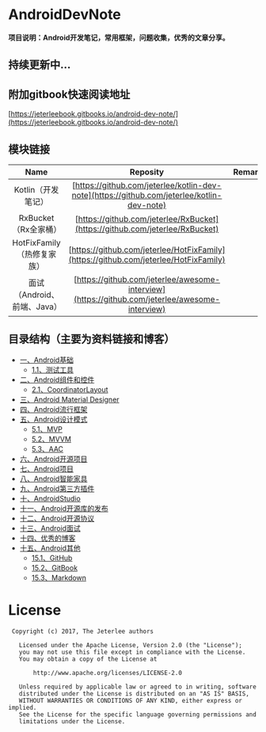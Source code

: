 # AndroidDevNote
**项目说明：Android开发笔记，常用框架，问题收集，优秀的文章分享。**

## 持续更新中...

## 附加gitbook快速阅读地址
[https://jeterleebook.gitbooks.io/android-dev-note/](https://jeterleebook.gitbooks.io/android-dev-note/)


## 模块链接
Name|Reposity|Remark
|:-:|:--:|:-:|
|Kotlin（开发笔记）|[https://github.com/jeterlee/kotlin-dev-note](https://github.com/jeterlee/kotlin-dev-note)||
|RxBucket（Rx全家桶）|[https://github.com/jeterlee/RxBucket](https://github.com/jeterlee/RxBucket)||
|HotFixFamily（热修复家族）|[https://github.com/jeterlee/HotFixFamily](https://github.com/jeterlee/HotFixFamily)||
|面试（Android、前端、Java）|[https://github.com/jeterlee/awesome-interview](https://github.com/jeterlee/awesome-interview)||


## 目录结构（主要为资料链接和博客）
- [一、Android基础](https://github.com/jeterlee/android-dev-note/blob/master/document/chapter1.md)
  - [1.1、测试工具](https://github.com/jeterlee/android-dev-note/blob/master/document/chapter1/testtool.md)
- [二、Android组件和控件](https://github.com/jeterlee/android-dev-note/blob/master/document/chapter2.md)
  - [2.1、CoordinatorLayout](https://github.com/jeterlee/android-dev-note/blob/master/document/chapter2/coordinatorlayout.md)
- [三、Android Material Designer](https://github.com/jeterlee/android-dev-note/blob/master/document/chapter3.md)
- [四、Android流行框架](https://github.com/jeterlee/android-dev-note/blob/master/document/chapter4.md)
- [五、Android设计模式](https://github.com/jeterlee/android-dev-note/blob/master/document/chapter5.md)
  - [5.1、MVP](https://github.com/jeterlee/android-dev-note/blob/master/document/chapter5/aac.md)
  - [5.2、MVVM](https://github.com/jeterlee/android-dev-note/blob/master/document/chapter5/mvp.md)
  - [5.3、AAC](https://github.com/jeterlee/android-dev-note/blob/master/document/chapter5/mvvm.md)
- [六、Android开源项目](https://github.com/jeterlee/android-dev-note/blob/master/document/chapter6.md)
- [七、Android项目](https://github.com/jeterlee/android-dev-note/blob/master/document/chapter7.md)
- [八、Android智能家具](https://github.com/jeterlee/android-dev-note/blob/master/document/chapter8.md)
- [九、Android第三方插件](https://github.com/jeterlee/android-dev-note/blob/master/document/chapter9.md)
- [十、AndroidStudio](https://github.com/jeterlee/android-dev-note/blob/master/document/chapter10.md)
- [十一、Android开源库的发布](https://github.com/jeterlee/android-dev-note/blob/master/document/chapter11.md)
- [十二、Android开源协议](https://github.com/jeterlee/android-dev-note/blob/master/document/chapter12.md)
- [十三、Android面试](https://github.com/jeterlee/android-dev-note/blob/master/document/chapter13.md)
- [十四、优秀的博客](https://github.com/jeterlee/android-dev-note/blob/master/document/chapter14.md)
- [十五、Android其他](https://github.com/jeterlee/android-dev-note/blob/master/document/chapter15.md)
  - [15.1、GitHub](https://github.com/jeterlee/android-dev-note/blob/master/document/chapter15/github.md)
  - [15.2、GitBook](https://github.com/jeterlee/android-dev-note/blob/master/document/chapter15/gitbook.md)
  - [15.3、Markdown](https://github.com/jeterlee/android-dev-note/blob/master/document/chapter15/markdown.md)


# License

```
 Copyright (c) 2017, The Jeterlee authors 

   Licensed under the Apache License, Version 2.0 (the "License");
   you may not use this file except in compliance with the License.
   You may obtain a copy of the License at

       http://www.apache.org/licenses/LICENSE-2.0

   Unless required by applicable law or agreed to in writing, software
   distributed under the License is distributed on an "AS IS" BASIS,
   WITHOUT WARRANTIES OR CONDITIONS OF ANY KIND, either express or implied.
   See the License for the specific language governing permissions and
   limitations under the License.
```
